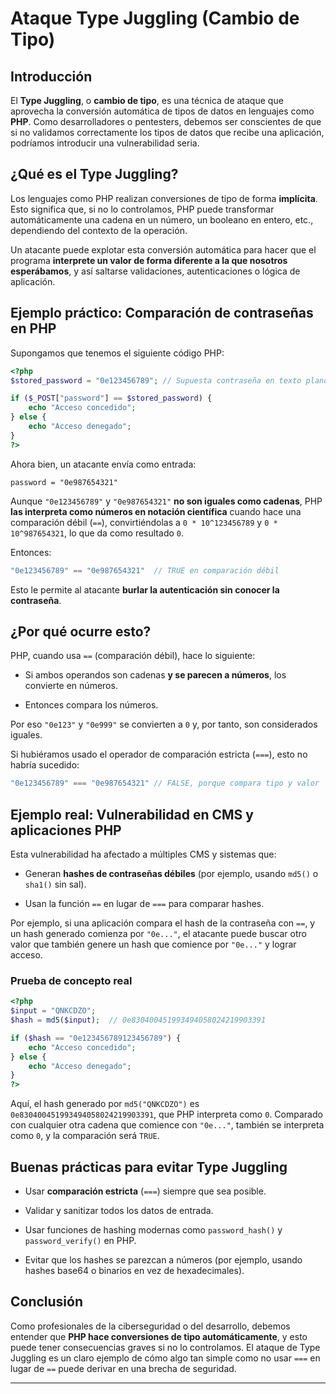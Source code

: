 # Ataque Type Juggling (Cambio de Tipo)

## Introducción

El **Type Juggling**, o **cambio de tipo**, es una técnica de ataque que aprovecha la conversión automática de tipos de datos en lenguajes como **PHP**. Como desarrolladores o pentesters, debemos ser conscientes de que si no validamos correctamente los tipos de datos que recibe una aplicación, podríamos introducir una vulnerabilidad seria.

## ¿Qué es el Type Juggling?

Los lenguajes como PHP realizan conversiones de tipo de forma **implícita**. Esto significa que, si no lo controlamos, PHP puede transformar automáticamente una cadena en un número, un booleano en entero, etc., dependiendo del contexto de la operación.

Un atacante puede explotar esta conversión automática para hacer que el programa **interprete un valor de forma diferente a la que nosotros esperábamos**, y así saltarse validaciones, autenticaciones o lógica de aplicación.

## Ejemplo práctico: Comparación de contraseñas en PHP

Supongamos que tenemos el siguiente código PHP:

```php
<?php
$stored_password = "0e123456789"; // Supuesta contraseña en texto plano

if ($_POST["password"] == $stored_password) {
    echo "Acceso concedido";
} else {
    echo "Acceso denegado";
}
?>
```

Ahora bien, un atacante envía como entrada:

```
password = "0e987654321"
```

Aunque `"0e123456789"` y `"0e987654321"` **no son iguales como cadenas**, PHP **las interpreta como números en notación científica** cuando hace una comparación débil (`==`), convirtiéndolas a `0 * 10^123456789` y `0 * 10^987654321`, lo que da como resultado `0`.

Entonces:

```php
"0e123456789" == "0e987654321"  // TRUE en comparación débil
```

Esto le permite al atacante **burlar la autenticación sin conocer la contraseña**.

## ¿Por qué ocurre esto?

PHP, cuando usa `==` (comparación débil), hace lo siguiente:

- Si ambos operandos son cadenas **y se parecen a números**, los convierte en números.
    
- Entonces compara los números.
    

Por eso `"0e123"` y `"0e999"` se convierten a `0` y, por tanto, son considerados iguales.

Si hubiéramos usado el operador de comparación estricta (`===`), esto no habría sucedido:

```php
"0e123456789" === "0e987654321" // FALSE, porque compara tipo y valor
```

## Ejemplo real: Vulnerabilidad en CMS y aplicaciones PHP

Esta vulnerabilidad ha afectado a múltiples CMS y sistemas que:

- Generan **hashes de contraseñas débiles** (por ejemplo, usando `md5()` o `sha1()` sin sal).
    
- Usan la función `==` en lugar de `===` para comparar hashes.
    

Por ejemplo, si una aplicación compara el hash de la contraseña con `==`, y un hash generado comienza por `"0e..."`, el atacante puede buscar otro valor que también genere un hash que comience por `"0e..."` y lograr acceso.

### Prueba de concepto real

```php
<?php
$input = "QNKCDZO";
$hash = md5($input);  // 0e830400451993494058024219903391

if ($hash == "0e123456789123456789") {
    echo "Acceso concedido";
} else {
    echo "Acceso denegado";
}
?>
```

Aquí, el hash generado por `md5("QNKCDZO")` es `0e830400451993494058024219903391`, que PHP interpreta como `0`. Comparado con cualquier otra cadena que comience con `"0e..."`, también se interpreta como `0`, y la comparación será `TRUE`.

## Buenas prácticas para evitar Type Juggling

- Usar **comparación estricta** (`===`) siempre que sea posible.
    
- Validar y sanitizar todos los datos de entrada.
    
- Usar funciones de hashing modernas como `password_hash()` y `password_verify()` en PHP.
    
- Evitar que los hashes se parezcan a números (por ejemplo, usando hashes base64 o binarios en vez de hexadecimales).
    

## Conclusión

Como profesionales de la ciberseguridad o del desarrollo, debemos entender que **PHP hace conversiones de tipo automáticamente**, y esto puede tener consecuencias graves si no lo controlamos. El ataque de Type Juggling es un claro ejemplo de cómo algo tan simple como no usar `===` en lugar de `==` puede derivar en una brecha de seguridad.

---
